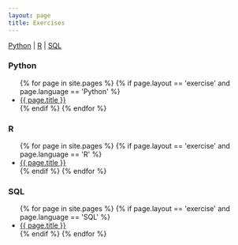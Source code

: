 ```yaml
---
layout: page
title: Exercises
---
```

<a href="#Python">Python</a> | <a href="#R">R</a> | <a href="#SQL">SQL</a>

### Python <a name="Python"></a>
<ul>
{% for page in site.pages %}
  {% if page.layout == 'exercise' and page.language == 'Python' %}
    <li><a href="{{ page.url }}">{{ page.title }}</a></li>
  {% endif %}
{% endfor %}
</ul>

### R <a name="R"></a>
<ul>
{% for page in site.pages %}
  {% if page.layout == 'exercise' and page.language == 'R' %}
    <li><a href="{{ page.url }}">{{ page.title }}</a></li>
  {% endif %}
{% endfor %}
</ul>

### SQL <a name="SQL"></a>
<ul>
{% for page in site.pages %}
  {% if page.layout == 'exercise' and page.language == 'SQL' %}
    <li><a href="{{ page.url }}">{{ page.title }}</a></li>
  {% endif %}
{% endfor %}
</ul>